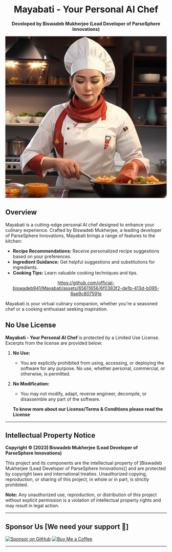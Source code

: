 <div align="center">

# Mayabati - Your Personal AI Chef
**Developed by Biswadeb Mukherjee (Lead Developer of ParseSphere Innovations)**

<img src="static/Image/Bot.jpg" alt="Mayabati Logo" >

</div>

## Overview

Mayabati is a cutting-edge personal AI chef designed to enhance your culinary experience. Crafted by Biswadeb Mukherjee, a leading developer of ParseSphere Innovations, Mayabati brings a range of features to the kitchen:

- **Recipe Recommendations:** Receive personalized recipe suggestions based on your preferences.
- **Ingredient Guidance:** Get helpful suggestions and substitutions for ingredients.
- **Cooking Tips:** Learn valuable cooking techniques and tips.


<div align="center">

https://github.com/official-biswadeb941/Mayabati/assets/65611656/6f0383f2-de1b-413d-b095-6ae9c807591e

</div>

Mayabati is your virtual culinary companion, whether you're a seasoned chef or a cooking enthusiast seeking inspiration.

## No Use License

**Mayabati - Your Personal AI Chef** is protected by a Limited Use License. Excerpts from the license are provided below:

1. **No Use:**
   - You are explicitly prohibited from using, accessing, or deploying the software for any purpose. No use, whether personal, commercial, or otherwise, is permitted.

2. **No Modification:**
   - You may not modify, adapt, reverse engineer, decompile, or disassemble any part of the software.

   **To know more about our License/Terms & Conditions please read the License**

  ***

## Intellectual Property Notice

**Copyright © [2023] Biswadeb Mukherjee (Lead Developer of ParseSphere Innovations)**

This project and its components are the intellectual property of [Biswadeb Mukherjee (Lead Developer of ParseSphere Innovations)] and are protected by copyright laws and international treaties. Unauthorized copying, reproduction, or sharing of this project, in whole or in part, is strictly prohibited.

**Note:** Any unauthorized use, reproduction, or distribution of this project without explicit permission is a violation of intellectual property rights and may result in legal action.

   *** 

## Sponsor Us [We need your support 🙏]

[![Sponsor on GitHub](https://img.shields.io/github/sponsors/official-biswadeb941?style=social)](https://github.com/sponsors/official-biswadeb941)
[![Buy Me a Coffee](https://img.shields.io/badge/Buy%20Me%20a%20Coffee-Donate-blue.svg)](https://www.buymeacoffee.com/B.M.O.941)


   ***
